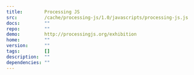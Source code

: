 ```yaml
---
title:        Processing JS
src:          /cache/processing-js/1.0/javascripts/processing-js.js
docs:         ""
repo:         ""
demo:         http://processingjs.org/exhibition
home:         ""
version:      ""
tags:         []
description:  ""
dependencies: ""
---
```


